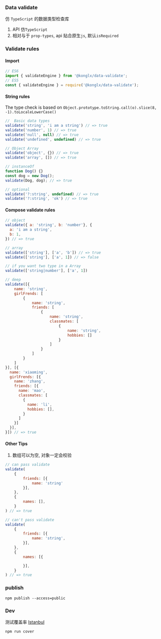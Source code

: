 ### Data validate

仿 `TypeScript` 的数据类型检查库

1. API 仿`TypeScript`
2. 相对与于 `prop-types`, api 贴合原生`js`, 默认`isRequired`

### Validate rules

#### Import

```js
// ES6
import { validateEngine } from '@konglx/data-validate';
// ES5
const { validateEngine } = require('@konglx/data-validate');
```

#### String rules

The type check is based on `Object.prototype.toString.call(o).slice(8, -1).toLocaleLowerCase()`

```js
//  Basic data types
validate('string', 'i am a string') // => true
validate('number', 1) // => true
validate('null', null) // => true
validate('undefined', undefined) // => true

// Object Array
validate('object', {}) // => true
validate('array', []) // => true

// instanceOf
function Dog() {}
const dog = new Dog();
validate(Dog, dog); // => true

// optional
validate('?:string', undefined) // => true
validate('?:string', 'ok') // => true

```

#### Compose validate rules

```js
// object
validate({ a: 'string', b: 'number'}, {
  a: 'i am a string',
  b: 1,
}) // => true

// array
validate(['string'], ['a', 'b']) // => true
validate(['string'], ['a', 1]) // => false

// if you want two type in a Array
validate(['string|number'], ['a', 1])

// deep
validate([{
    name: 'string',
    girlFrends: [
        {
            name: 'string',
            friends: [
                {
                    name: 'string',
                    classmates: [
                        {
                            name: 'string',
                            hobbies: []
                        }
                    ]
                }
            ]
        }
    ]
}], [{
  name: 'xiaoming',
  girlFrends: [{
    name: 'zhang',
    friends: [{
      name: 'mao',
      classmates: [
        {
          name: 'li',
          hobbies: [],
        }
      ]
    }]
  }],
}]) // => true

```


#### Other Tips

1. 数组可以为空, 对象一定会校验

```js
// can pass validate
validate(
    {
        friends: [{
            name: 'string'
        }],
    },
    {
        names: [],
    }
) // => true

// can't pass validate
validate(
    {
        friends: [{
            name: 'string',
        }],
    },
    {
        names: [{

        }],
    }
) // => true
```

### publish

`npm publish --access=public`

### Dev

测试覆盖率 [Istanbul](https://github.com/gotwarlost/istanbul#features)
```sh
npm run cover
```
